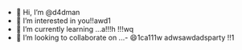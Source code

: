 - 👋 Hi, I’m @d4dman
- 👀 I’m interested in you!!awd1
- 🌱 I’m currently learning ...a!!!h !!!wq
- 💞️ I’m looking to collaborate on ...- 😄1ca111w 
adwsawdadsparty  !!1
<!--- a11ad11adshboinaawq1
d4dman/d4dman is a ✨ special ✨ repository because its `README.md` (this filge) appears on your GitHub profile.adwaaa
You can click the Preview link to take a look at your changes.ss
--->
